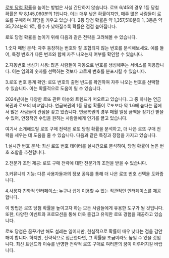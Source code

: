 <p><a href="https://freetto.net/">로또 당첨 확률</a>을 높이는 방법은 사실 간단하지 않습니다. 로또 6/45의 경우 1등 당첨 확률은 약 8,145,060분의 1입니다. 이는 매우 낮은 확률이지만, 매주 많은 사람들이 로또를 구매하며 희망을 키우고 있습니다. 2등 당첨 확률은 약 1,357,510분의 1, 3등은 약 35,724분의 1로, 등수가 낮아질수록 확률은 점점 높아집니다.</p>
<p>로또 당첨 확률을 높이기 위해 다음과 같은 전략을 고려해볼 수 있습니다.</p>
<p>1.숫자 패턴 분석: 자주 등장하는 번호와 잘 조합되지 않는 번호를 분석해보세요. 예를 들어, 특정 번호가 다른 번호와 함께 자주 나오는지 여부를 확인할 수 있습니다.</p>
<p>2.자동번호 생성기 사용: 많은 사람들이 자동으로 번호를 생성해주는 서비스를 이용합니다. 이는 임의의 숫자를 선택하는 것보다 고르게 번호를 분포시킬 수 있습니다.</p>
<p>3.로또 번호 통계 확인: 로또 번호의 출현 빈도를 확인하여 자주 나오는 번호를 선택할 수 있습니다. 이는 확률적으로 도움이 될 수 있습니다.</p>
<p>2024년에는 다양한 로또 관련 이슈와 트렌드가 떠오르고 있습니다. 그 중 하나는 연금복권과 로또의 비교입니다. 연금복권의 1등 당첨 확률이 로또보다 약 1.6배 높다는 점에서 많은 사람들이 관심을 갖고 있습니다. 연금복권의 경우 매월 일정 금액을 장기간 받을 수 있어, 안정적인 수입을 원하는 사람들에게 인기를 끌고 있습니다​.</p>
<p>여기서 소개해드릴 로또 구매 전략은 로또 당첨 확률을 분석하고, 더 나은 로또 구매 전략을 세우는 데 도움을 줄 수 있습니다. 다음과 같은 특징과 장점을 가지고 있습니다.</p>
<p>1.실시간 번호 분석: 최신 로또 번호 데이터를 실시간으로 분석하여, 당첨 확률이 높은 번호 조합을 추천합니다.</p>
<p>2.전문가 조언 제공: 로또 구매 전략에 대한 전문가의 조언을 받을 수 있습니다.</p>
<p>3.커뮤니티 기능: 다른 사용자들과의 정보 공유를 통해 더 나은 로또 번호 선택을 도와줍니다.</p>
<p>4.사용자 친화적 인터페이스: 누구나 쉽게 이용할 수 있는 직관적인 인터페이스를 제공합니다.</p>
<p>이 방법은 로또 당첨 확률을 높이고자 하는 모든 사람들에게 유용한 도구가 될 것입니다. 또한, 다양한 이벤트와 프로모션을 통해 더욱 즐겁고 유익한 로또 경험을 제공하고 있습니다.</p>
<p>로또 당첨은 꿈꾸기만 해도 설레는 일이지만, 현실적으로 확률이 매우 낮다는 점을 감안해야 합니다. 하지만, 전략적으로 접근한다면, 그 확률을 조금이라도 높일 수 있을 것입니다. 최신 트렌드와 이슈를 반영한 전략적 로또 구매로 여러분의 꿈이 이루어지길 바랍니다.</p>
